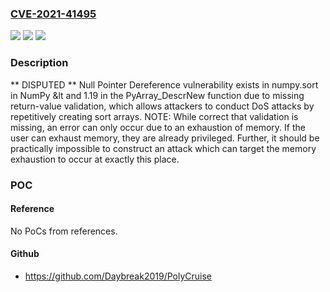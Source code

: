 ### [CVE-2021-41495](https://cve.mitre.org/cgi-bin/cvename.cgi?name=CVE-2021-41495)
![](https://img.shields.io/static/v1?label=Product&message=n%2Fa&color=blue)
![](https://img.shields.io/static/v1?label=Version&message=n%2Fa&color=blue)
![](https://img.shields.io/static/v1?label=Vulnerability&message=n%2Fa&color=brighgreen)

### Description

** DISPUTED ** Null Pointer Dereference vulnerability exists in numpy.sort in NumPy &lt and 1.19 in the PyArray_DescrNew function due to missing return-value validation, which allows attackers to conduct DoS attacks by repetitively creating sort arrays. NOTE: While correct that validation is missing, an error can only occur due to an exhaustion of memory. If the user can exhaust memory, they are already privileged. Further, it should be practically impossible to construct an attack which can target the memory exhaustion to occur at exactly this place.

### POC

#### Reference
No PoCs from references.

#### Github
- https://github.com/Daybreak2019/PolyCruise

